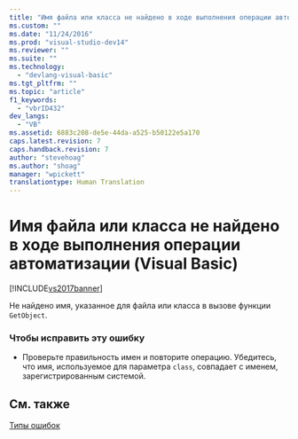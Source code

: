```yaml
---
title: "Имя файла или класса не найдено в ходе выполнения операции автоматизации (Visual Basic) | Microsoft Docs"
ms.custom: ""
ms.date: "11/24/2016"
ms.prod: "visual-studio-dev14"
ms.reviewer: ""
ms.suite: ""
ms.technology: 
  - "devlang-visual-basic"
ms.tgt_pltfrm: ""
ms.topic: "article"
f1_keywords: 
  - "vbrID432"
dev_langs: 
  - "VB"
ms.assetid: 6883c208-de5e-44da-a525-b50122e5a170
caps.latest.revision: 7
caps.handback.revision: 7
author: "stevehoag"
ms.author: "shoag"
manager: "wpickett"
translationtype: Human Translation
---
```

# Имя файла или класса не найдено в ходе выполнения операции автоматизации (Visual Basic)
[!INCLUDE[vs2017banner](../../../csharp/includes/vs2017banner.md)]

Не найдено имя, указанное для файла или класса в вызове функции `GetObject`.  
  
### Чтобы исправить эту ошибку  
  
-   Проверьте правильность имен и повторите операцию.  Убедитесь, что имя, используемое для параметра `class`, совпадает с именем, зарегистрированным системой.  
  
## См. также  
 [Типы ошибок](../../../visual-basic/programming-guide/language-features/error-types.md)